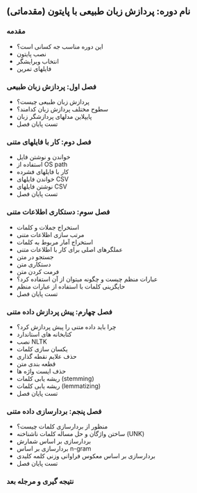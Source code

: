 ## نام دوره: پردازش زبان طبیعی با پایتون (مقدماتی)

### مقدمه
- این دوره مناسب جه کسانی است؟
- نصب پایتون 
- انتخاب ویرایشگر 
- فایلهای تمرین

### فصل اول: پردازش زبان طبیعی
- پردازش زبان طبیعی چیست؟
- سطوح مختلف پردازش زبان کدامند؟
- پایپلاین مدلهای پردازشگر زبان 
- تست پایان فصل

### فصل دوم: کار با فایلهای متنی
- خواندن و نوشتن فایل
- استفاده از OS path
- کار با فایلهای فشرده
- خواندن فایلهای CSV
- نوشتن فایلهای CSV
- تست پایان فصل

### فصل سوم: دستکاری اطلاعات متنی
- استخراج جملات و کلمات
- مرتب سازی اظلاعات متنی
- استخراج آمار مربوط به کلمات
- عملگرهای اصلی برای کار با اطلاعات متنی
- جستجو در متن 
- دستکاری متن
- فرمت کردن متن
- عبارات منظم چیست و چگونه میتوان از آن استفاده کرد؟
- حایگزینی کلمات با استفاده از عبارات منظم
- تست پایان فصل



### فصل چهارم: پیش پردازش داده متنی
- چرا باید داده متنی را پیش پردازش کرد؟
- کتابخانه های استاندارد
- نصب NLTK
- یکسان سازی کلمات 
- حذف علایم نقطه گذاری
- قطعه بندی متن
- حذف ایست واژه ها
- ریشه یابی کلمات (stemming)
- ریشه یابی کلمات (lemmatizing)
- تست پایان فصل


### فصل پنجم: بردارسازی داده متنی
- منظور از بردارسازی کلمات چیست؟
- ساختن واژگان و حل مساله کلمات ناشناخنه (UNK)
- بردارسازی بر اساس شمارش
- بردارسازی بر اساس n-gram
- بردارسازی بر اساس معکوس فراوانی وزنی کلمه کلیدی
- تست پایان فصل

### نتیجه گیری و مرجله بعد


